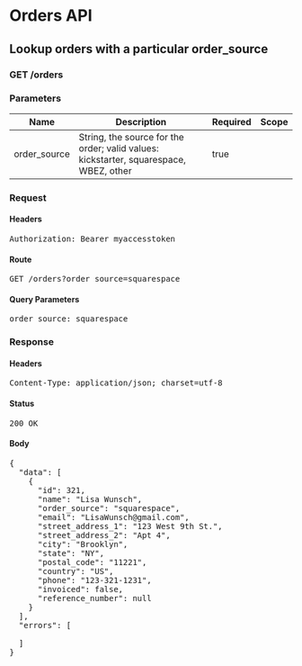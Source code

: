 # Orders API

## Lookup orders with a particular order_source

### GET /orders

### Parameters

| Name | Description | Required | Scope |
|------|-------------|----------|-------|
| order_source | String, the source for the order; valid values: kickstarter, squarespace, WBEZ, other | true |  |

### Request

#### Headers

<pre>Authorization: Bearer myaccesstoken</pre>

#### Route

<pre>GET /orders?order_source=squarespace</pre>

#### Query Parameters

<pre>order_source: squarespace</pre>

### Response

#### Headers

<pre>Content-Type: application/json; charset=utf-8</pre>

#### Status

<pre>200 OK</pre>

#### Body

<pre>{
  "data": [
    {
      "id": 321,
      "name": "Lisa Wunsch",
      "order_source": "squarespace",
      "email": "LisaWunsch@gmail.com",
      "street_address_1": "123 West 9th St.",
      "street_address_2": "Apt 4",
      "city": "Brooklyn",
      "state": "NY",
      "postal_code": "11221",
      "country": "US",
      "phone": "123-321-1231",
      "invoiced": false,
      "reference_number": null
    }
  ],
  "errors": [

  ]
}</pre>
